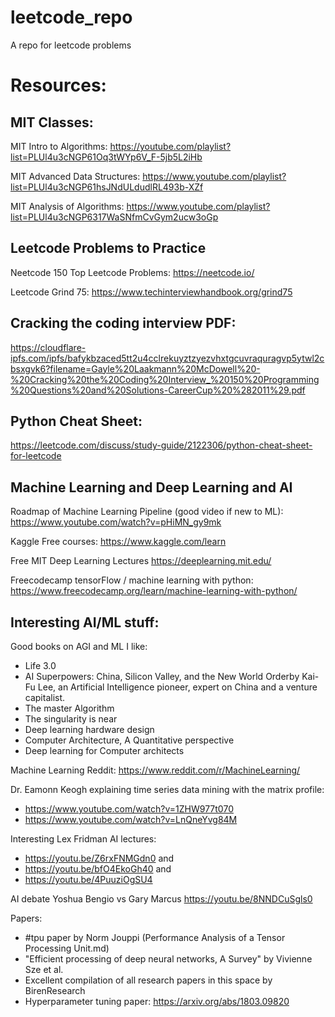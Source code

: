 # leetcode_repo
A repo for leetcode problems

# Resources:

## MIT Classes:
MIT Intro to Algorithms:
https://youtube.com/playlist?list=PLUl4u3cNGP61Oq3tWYp6V_F-5jb5L2iHb

MIT Advanced Data Structures:
https://www.youtube.com/playlist?list=PLUl4u3cNGP61hsJNdULdudlRL493b-XZf

MIT Analysis of Algorithms:
https://www.youtube.com/playlist?list=PLUl4u3cNGP6317WaSNfmCvGym2ucw3oGp


## Leetcode Problems to Practice
Neetcode 150 Top Leetcode Problems:
https://neetcode.io/

Leetcode Grind 75:
https://www.techinterviewhandbook.org/grind75


## Cracking the coding interview PDF:
https://cloudflare-ipfs.com/ipfs/bafykbzaced5tt2u4cclrekuyztzyezvhxtgcuvraquragvp5ytwl2cbsxgvk6?filename=Gayle%20Laakmann%20McDowell%20-%20Cracking%20the%20Coding%20Interview_%20150%20Programming%20Questions%20and%20Solutions-CareerCup%20%282011%29.pdf

## Python Cheat Sheet:
https://leetcode.com/discuss/study-guide/2122306/python-cheat-sheet-for-leetcode


## Machine Learning and Deep Learning and AI
Roadmap of Machine Learning Pipeline (good video if new to ML):
https://www.youtube.com/watch?v=pHiMN_gy9mk

Kaggle Free courses:
https://www.kaggle.com/learn

Free MIT Deep Learning Lectures
https://deeplearning.mit.edu/

Freecodecamp tensorFlow / machine learning with python:
https://www.freecodecamp.org/learn/machine-learning-with-python/


## Interesting AI/ML stuff:
Good books on AGI and ML I like:
* Life 3.0
* AI Superpowers: China, Silicon Valley, and the New World Orderby Kai-Fu Lee, an Artificial Intelligence pioneer, expert on China and a venture capitalist.
* The master Algorithm
* The singularity is near
* Deep learning hardware design 
* Computer Architecture, A Quantitative perspective 
* Deep learning for Computer architects 

Machine Learning Reddit:
https://www.reddit.com/r/MachineLearning/

Dr. Eamonn Keogh explaining time series data mining with the matrix profile:
* https://www.youtube.com/watch?v=1ZHW977t070
* https://www.youtube.com/watch?v=LnQneYvg84M

Interesting Lex Fridman AI lectures:
* https://youtu.be/Z6rxFNMGdn0 and 
* https://youtu.be/bfO4EkoGh40 and
* https://youtu.be/4PuuziOgSU4

AI debate Yoshua Bengio vs Gary Marcus
https://youtu.be/8NNDCuSgls0

Papers:
* #tpu paper by Norm Jouppi (Performance Analysis of a Tensor Processing Unit.md)
* "Efficient processing of deep neural networks, A Survey" by Vivienne Sze et al. 
* Excellent compilation of all research papers in this space by BirenResearch 
* Hyperparameter tuning paper: https://arxiv.org/abs/1803.09820
